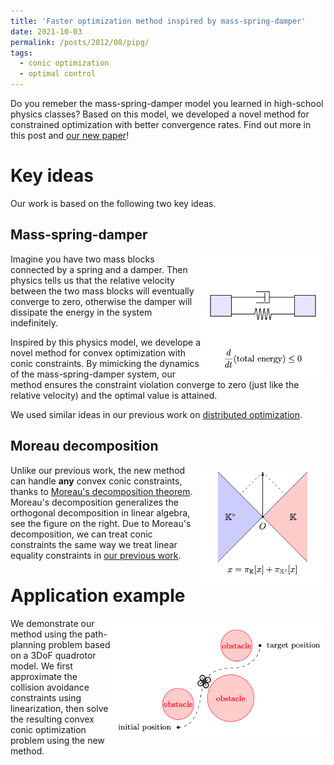 ```yaml
---
title: 'Faster optimization method inspired by mass-spring-damper'
date: 2021-10-03
permalink: /posts/2012/08/pipg/
tags:
  - conic optimization
  - optimal control
---
```


Do you remeber the mass-spring-damper model you learned in high-school physics classes? Based on this model, we developed a novel method for constrained optimization with better convergence rates. Find out more in this post and [our new paper](https://arxiv.org/pdf/2108.10260.pdf)! 

# Key ideas

Our work is based on the following two key ideas.

## Mass-spring-damper

<img src="/images/msd.png" width="200" height="200" img align='right'>

Imagine you have two mass blocks connected by a spring and a damper. Then physics tells us that the relative velocity between the two mass blocks will eventually converge to zero, otherwise the damper will dissipate the energy in the system indefinitely.

Inspired by this physics model, we develope a novel method for convex optimization with conic constraints. By mimicking the dynamics of the mass-spring-damper system, our method ensures the constraint violation converge to zero (just like the relative velocity) and the optimal value is attained. 

We used similar ideas in our previous work on [distributed optimization](https://arxiv.org/pdf/1911.06273.pdf).

## Moreau decomposition

<img src="/images/Moreau.png" width="200" height="200" img align='right' title="Moreau's decomposition">

Unlike our previous work, the new method can handle **any** convex conic constraints, thanks to [Moreau's decomposition theorem](https://www.convexoptimization.com/wikimization/index.php/Moreau%27s_decomposition_theorem). Moreau's decomposition generalizes the orthogonal decomposition in linear algebra, see the figure on the right. Due to Moreau's decomposition, we can treat conic constraints the same way we treat linear equality constraints in [our previous work](https://arxiv.org/pdf/2009.06980.pdf).   

# Application example

<img src="/images/quad_path.png" width="341" height="200" img align='right'>

We demonstrate our method using the path-planning problem based on a 3DoF quadrotor model. We first approximate the collision avoidance constraints using linearization, then solve the resulting convex conic optimization problem using the new method.



